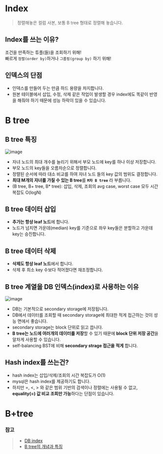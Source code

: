# Index
> 정렬해놓은 컬럼 사본, 보통 B tree 형태로 정렬해 놓습니다.

## Index를 쓰는 이유?
조건을 만족하는 튜플(들)을 조회하기 위해!   
빠르게 `정렬(order by)`하거나 `그룹핑(group by)` 하기 위해!

## 인덱스의 단점
- 인덱스를 만들어 두는 만큼 하드 용량을 차지합니다.
- 원본 테이블에서 삽입, 수정, 삭제 같은 작업이 발생할 경우 index에도 똑같이 반영을 해줘야 하기 때문에 성능 하락이 있을 수 있습니다.

# B tree
## B tree 특징
![image](https://github.com/DevKTak/DevKTak/assets/68748397/ec32f613-602b-4c18-9d4f-ff480fc241c0)
- 자녀 노드의 최대 개수를 늘리기 위해서 부모 노드에 key를 하나 이상 저장합니다.
- 부모 노드의 key들을 오름차순으로 정렬합니다.
- 정렬된 순서에 따라 대소 비교를 하여 자녀 노드 들의 key 값의 범위도 결정합니다.
- **최대 M개의 자녀를 가질 수 있는 B tree**를 **`M차 B tree`** 라 부릅니다.
- (B tree, B+ tree, B* tree): 삽입, 삭제, 조회의 avg case, worst case 모두 시간 복잡도 O(logN)

## B tree 데이터 삽입
- **추가는 항상 leaf 노드**에 합니다.
- 노드가 넘치면 가운데(median) key를 기준으로 좌우 key들은 분할하고 가운데 key는 승진합니다.

## B tree 데이터 삭제
- **삭제도 항상 leaf 노드**에서 합니다.
- 삭제 후 최소 key 수보다 적어졌다면 재조정합니다.

## B tree 계열을 DB 인덱스(index)로 사용하는 이유
![image](https://github.com/DevKTak/DevKTak/assets/68748397/597dc927-94b4-470e-9846-990c048dfe0e)
- DB는 기본적으로 secondary storage에 저장됩니다.
- DB에서 데이터를 조회할 때 secondary storage에 최대한 적게 접근하는 것이 성능 면에서 좋습니다.
- secondary storage는 block 단위로 읽고 씁니다.
- **B tree는 노드에 여러개의 데이터를 저장**할 수 있기 때문에 **block 단위 저장 공간**을 알차게 사용할 수 있습니다.
- self-balancing BST에 비해 **secondary strage 접근을 적게** 합니다.

## Hash index를 쓰는건?
- hash index는 삽입/삭제/조회의 시간 복잡도가 O(1)
- mysql은 hash index를 제공하기도 합니다.
- 하지만 =, <, > 와 같은 범위 기반의 검색이나 정렬에는 사용될 수 없고, **equality(=) 값 비교 조회만 가능**하다는 단점이 있습니다.

# B+tree

### 참고
> - [DB index](https://www.youtube.com/watch?v=IMDH4iAQ6zM)   
> - [B tree의 개념과 특징](https://www.youtube.com/watch?v=bqkcoSm_rCs)
